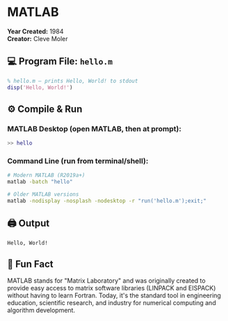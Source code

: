 # MATLAB

**Year Created:** 1984  
**Creator:** Cleve Moler

## 💻 Program File: `hello.m`
```matlab
% hello.m — prints Hello, World! to stdout
disp('Hello, World!')
```

## ⚙️ Compile & Run

### MATLAB Desktop (open MATLAB, then at prompt):
```matlab
>> hello
```

### Command Line (run from terminal/shell):
```bash
# Modern MATLAB (R2019a+)
matlab -batch "hello"

# Older MATLAB versions
matlab -nodisplay -nosplash -nodesktop -r "run('hello.m');exit;"
```

## 🖨 Output
```
Hello, World!
```

## 🧠 Fun Fact

MATLAB stands for "Matrix Laboratory" and was originally created to provide easy access to matrix software libraries (LINPACK and EISPACK) without having to learn Fortran. Today, it's the standard tool in engineering education, scientific research, and industry for numerical computing and algorithm development.
